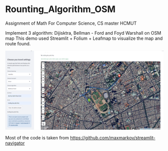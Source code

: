 # Rounting_Algorithm_OSM

Assignment of Math For Computer Science, CS master HCMUT

Implement 3 algorithm: Dijisktra, Bellman - Ford and Foyd Warshall on OSM map
This demo used Streamlit + Folium + Leafmap to visualize the map and route found.

![alt text](https://github.com/DangLamTung/Rounting_Algorithm_OSM/blob/main/Capturemap.PNG)

Most of the code is taken from https://github.com/maxmarkov/streamlit-navigator
